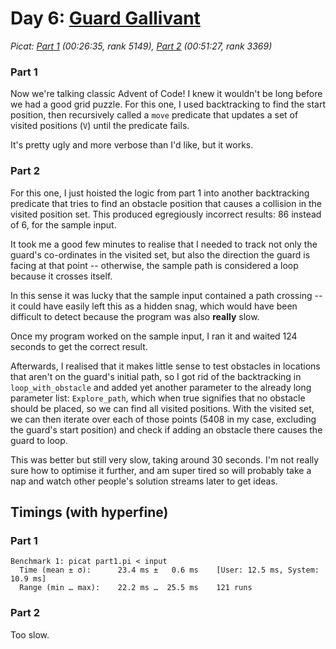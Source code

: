 # Day 6: [Guard Gallivant](https://adventofcode.com/2024/day/6)
*Picat: [Part 1](https://github.com/DestyNova/advent_of_code_2024/blob/main/6/part1.pi) (00:26:35, rank 5149), [Part 2](https://github.com/DestyNova/advent_of_code_2024/blob/main/6/part2.pi) (00:51:27, rank 3369)*

### Part 1

Now we're talking classic Advent of Code! I knew it wouldn't be long before we had a good grid puzzle.
For this one, I used backtracking to find the start position, then recursively called a `move` predicate that updates a set of visited positions (`V`) until the predicate fails.

It's pretty ugly and more verbose than I'd like, but it works.

### Part 2

For this one, I just hoisted the logic from part 1 into another backtracking predicate that tries to find an obstacle position that causes a collision in the visited position set. This produced egregiously incorrect results: 86 instead of 6, for the sample input.

It took me a good few minutes to realise that I needed to track not only the guard's co-ordinates in the visited set, but also the direction the guard is facing at that point -- otherwise, the sample path is considered a loop because it crosses itself.

In this sense it was lucky that the sample input contained a path crossing -- it could have easily left this as a hidden snag, which would have been difficult to detect because the program was also **really** slow.

Once my program worked on the sample input, I ran it and waited 124 seconds to get the correct result.

Afterwards, I realised that it makes little sense to test obstacles in locations that aren't on the guard's initial path, so I got rid of the backtracking in `loop_with_obstacle` and added yet another parameter to the already long parameter list: `Explore_path`, which when true signifies that no obstacle should be placed, so we can find all visited positions. With the visited set, we can then iterate over each of those points (5408 in my case, excluding the guard's start position) and check if adding an obstacle there causes the guard to loop.

This was better but still very slow, taking around 30 seconds. I'm not really sure how to optimise it further, and am super tired so will probably take a nap and watch other people's solution streams later to get ideas.

## Timings (with hyperfine)

### Part 1

```
Benchmark 1: picat part1.pi < input
  Time (mean ± σ):      23.4 ms ±   0.6 ms    [User: 12.5 ms, System: 10.9 ms]
  Range (min … max):    22.2 ms …  25.5 ms    121 runs
```

### Part 2

Too slow.
